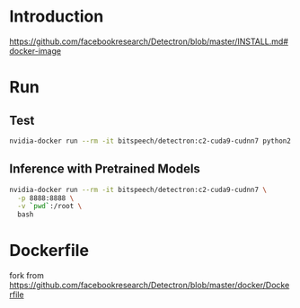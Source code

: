 
# Introduction

https://github.com/facebookresearch/Detectron/blob/master/INSTALL.md#docker-image



# Run

## Test
```sh
nvidia-docker run --rm -it bitspeech/detectron:c2-cuda9-cudnn7 python2 detectron/tests/test_batch_permutation_op.py
```


## Inference with Pretrained Models

```sh
nvidia-docker run --rm -it bitspeech/detectron:c2-cuda9-cudnn7 \
  -p 8888:8888 \
  -v `pwd`:/root \
  bash
```




# Dockerfile

fork from https://github.com/facebookresearch/Detectron/blob/master/docker/Dockerfile
